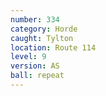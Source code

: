 ```yaml
---
number: 334
category: Horde
caught: Tylton
location: Route 114
level: 9
version: AS
ball: repeat
---
```

